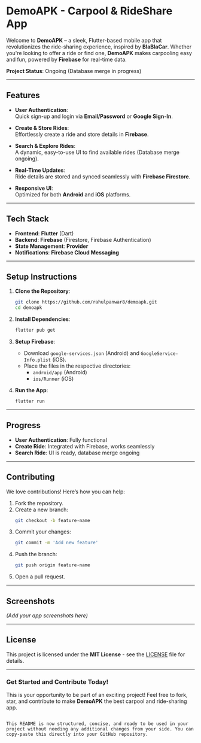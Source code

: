 # **DemoAPK - Carpool & RideShare App**

Welcome to **DemoAPK** – a sleek, Flutter-based mobile app that revolutionizes the ride-sharing experience, inspired by **BlaBlaCar**. Whether you're looking to offer a ride or find one, **DemoAPK** makes carpooling easy and fun, powered by **Firebase** for real-time data.

**Project Status**: Ongoing (Database merge in progress)

---

## **Features**
- **User Authentication**:  
  Quick sign-up and login via **Email/Password** or **Google Sign-In**.

- **Create & Store Rides**:  
  Effortlessly create a ride and store details in **Firebase**.

- **Search & Explore Rides**:  
  A dynamic, easy-to-use UI to find available rides (Database merge ongoing).

- **Real-Time Updates**:  
  Ride details are stored and synced seamlessly with **Firebase Firestore**.

- **Responsive UI**:  
  Optimized for both **Android** and **iOS** platforms.

---

## **Tech Stack**
- **Frontend**: **Flutter** (Dart)
- **Backend**: **Firebase** (Firestore, Firebase Authentication)
- **State Management**: **Provider**
- **Notifications**: **Firebase Cloud Messaging**

---

## **Setup Instructions**

1. **Clone the Repository**:
   ```bash
   git clone https://github.com/rahulpanwar8/demoapk.git
   cd demoapk
   ```

2. **Install Dependencies**:
   ```bash
   flutter pub get
   ```

3. **Setup Firebase**:
   - Download `google-services.json` (Android) and `GoogleService-Info.plist` (iOS).
   - Place the files in the respective directories:
     - `android/app` (Android)
     - `ios/Runner` (iOS)

4. **Run the App**:
   ```bash
   flutter run
   ```

---

## **Progress**
- **User Authentication**: Fully functional
- **Create Ride**: Integrated with Firebase, works seamlessly
- **Search Ride**: UI is ready, database merge ongoing

---

## **Contributing**
We love contributions! Here’s how you can help:

1. Fork the repository.
2. Create a new branch:  
   ```bash
   git checkout -b feature-name
   ```
3. Commit your changes:  
   ```bash
   git commit -m 'Add new feature'
   ```
4. Push the branch:  
   ```bash
   git push origin feature-name
   ```
5. Open a pull request.

---

## **Screenshots**
*(Add your app screenshots here)*

---

## **License**  
This project is licensed under the **MIT License** - see the [LICENSE](LICENSE) file for details.

---

### **Get Started and Contribute Today!**

This is your opportunity to be part of an exciting project! Feel free to fork, star, and contribute to make **DemoAPK** the best carpool and ride-sharing app.

```

This README is now structured, concise, and ready to be used in your project without needing any additional changes from your side. You can copy-paste this directly into your GitHub repository.